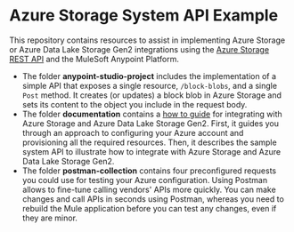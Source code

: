 # Azure Storage System API Example
This repository contains resources to assist in implementing Azure Storage or Azure Data Lake Storage Gen2 integrations using the [Azure Storage REST API](https://learn.microsoft.com/en-us/rest/api/storageservices) and the MuleSoft Anypoint Platform.
- The folder **anypoint-studio-project** includes the implementation of a simple API that exposes a single resource, `/block-blobs`, and a single `Post` method. It creates (or updates) a block blob in Azure Storage and sets its content to the object you include in the request body.
- The folder **documentation** contains a [how to guide](documentation/how-to-guide.md) for integrating with Azure Storage and Azure Data Lake Storage Gen2. First, it guides you through an approach to configuring your Azure account and provisioning all the required resources. Then, it describes the sample system API to illustrate how to integrate with Azure Storage and Azure Data Lake Storage Gen2.
- The folder **postman-collection** contains four preconfigured requests you could use for testing your Azure configuration. Using Postman allows to fine-tune calling vendors' APIs more quickly. You can make changes and call APIs in seconds using Postman, whereas you need to rebuild the Mule application before you can test any changes, even if they are minor.
